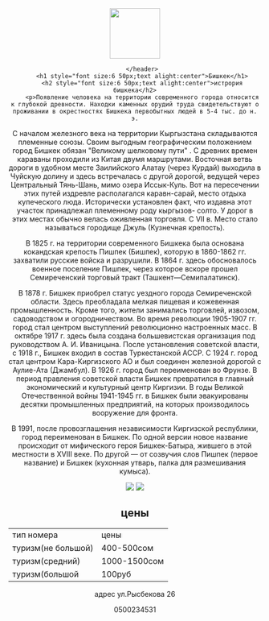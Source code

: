 <html>
    <title>бишкек</title>
    <body style="font-famaly:sans-sefir">
        <header>
            <img src="https://encrypted-tbn0.gstatic.com/images?q=tbn:ANd9GcQ85h8pc7cvpMJXR1z1gLyC7MVuMoiY0II5Ew&usqp=CAU"width="`100" height
="100"/>

        </header>
        <h1 style="font size:6 50px;text alight:center">Бишкек</h1>
        <h2 style="font size:6 50px;text alight:center">истрория бишкека</h2>
        <p>Появление человека на территории современного города относится к глубокой древности. Находки каменных орудий труда свидетельствуют о проживании в окрестностях Бишкека первобытных людей в 5-4 тыс. до н. э.

С началом железного века на территории Кыргызстана складываются племенные союзы. Своим выгодным географическим положением город Бишкек обязан "Великому шелковому пути" . С древних времен караваны проходили из Китая двумя маршрутами. Восточная ветвь дороги в удобном месте Заилийского Алатау (через Курдай) выходила в Чуйскую долину и здесь встречалась с другой дорогой, ведущей через Центральный Тянь-Шань, мимо озера Иссык-Куль. Вот на пересечении этих путей издревле располагался каравн-сарай, место отдыха купеческого люда.  Исторически установлен факт, что издавна этот участок принадлежал племенному роду кыргызов- солто. У дорог в этих местах обычно велась оживленная торговля. С VII в. Место стало называться городище Джуль (Кузнечная крепость).

В 1825 г. на территории современного Бишкека была основана кокандская крепость Пишпек (Бишпек), которую в 1860-1862 гг. захватили русские войска и разрушили. В 1864 г. здесь обосновалось военное поселение Пишпек, через которое вскоре прошел Семиреченский торговый тракт (Ташкент—Семипалатинск).

В 1878 г. Бишкек приобрел статус уездного города Семиреченской области. Здесь преобладала мелкая пищевая и кожевенная промышленность. Кроме того, жители занимались торговлей, извозом, садоводством и огородничеством. Во время революции 1905-1907 гг. город стал центром выступлений революционно настроенных масс. В октябре 1917 г. здесь была создана большевистская организация под руководством А. И. Иваницына. После установления советской власти, с 1918 г., Бишкек входил в состав Туркестанской АССР. С 1924 г. город стал центром Кара-Киргизского АО и был соединен железной дорогой с Аулие-Ата (Джамбул). В 1926 г. город был переименован во Фрунзе. В период правления советской власти Бишкек превратился в главный экономический и культурный центр Киргизии. В годы Великой Отечественной войны 1941-1945 гг. в Бишкек были эвакуированы десятки промышленных предприятий, на которых производилось вооружение для фронта. 

В 1991, после провозглашения независимости Киргизской республики, город переименован в Бишкек. По одной версии новое название происходит от мифического героя Бишкек-Батыра, жившего в этой местности в XVIII веке. По другой — от созвучия слов Пишпек (первое название) и Бишкек (кухонная утварь, палка для размешивания кумыса). 
</p>
  <img src="https://bishkek24.kg/wp-content/uploads/2021/10/v-bishkeke-poyavilas-interaktivnaya-karta-stroyashhihsya-soczobektov-v-zhilmassivah-obektov.jpg" />
     <img src="https://encrypted-tbn0.gstatic.com/images?q=tbn:ANd9GcTMVqfkB5JtsoWLJ3SjDXHFYeaiFvLFrDAOXg&usqp=CAU"
     />
        <h2 id>цены</h2>
        <main>
        <table>
            <tr>
                <td>тип номера</td>
                <td>цены</td>
            </tr>
            <tr>
                <td>туризм(не большой)</td>
                <td>400-500сом</td>
            </tr>
            <tr>
                <td>туризм(средний)</td>
                <td>1000-1500сом</td>
            </tr>
            <tr>
                <td>туризм(большой</td>
                <td>100руб</td>
            </tr>
        </table>
        </main>
        <footer>
        <p>адрес ул.Рысбекова 26</p>
        <p>0500234531</p>
        </footer>


      

</html>
